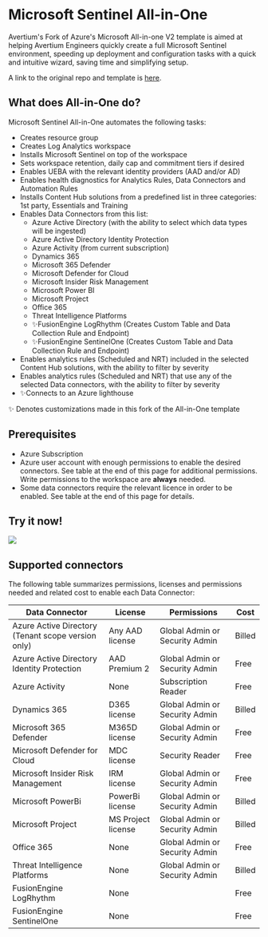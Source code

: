 # Microsoft Sentinel All-in-One

Avertium's Fork of Azure's Microsoft All-in-one V2 template is aimed at helping Avertium Engineers quickly create a full Microsoft Sentinel environment, speeding up deployment and configuration tasks with a quick and intuitive wizard, saving time and simplifying setup.

A link to the original repo and template is <a href="https://github.com/Azure/Azure-Sentinel/tree/master/Tools/Sentinel-All-In-One">here</a>.

## What does All-in-One do?

Microsoft Sentinel All-in-One automates the following tasks:

- Creates resource group
- Creates Log Analytics workspace
- Installs Microsoft Sentinel on top of the workspace
- Sets workspace retention, daily cap and commitment tiers if desired
- Enables UEBA with the relevant identity providers (AAD and/or AD)
- Enables health diagnostics for Analytics Rules, Data Connectors and Automation Rules
- Installs Content Hub solutions from a predefined list in three categories: 1st party, Essentials and Training
- Enables Data Connectors from this list:
    + Azure Active Directory (with the ability to select which data types will be ingested)
    + Azure Active Directory Identity Protection
    + Azure Activity (from current subscription)
    + Dynamics 365
    + Microsoft 365 Defender
    + Microsoft Defender for Cloud
    + Microsoft Insider Risk Management
    + Microsoft Power BI
    + Microsoft Project
    + Office 365
    + Threat Intelligence Platforms
    + ✨FusionEngine LogRhythm (Creates Custom Table and Data Collection Rule and Endpoint)
    + ✨FusionEngine SentinelOne (Creates Custom Table and Data Collection Rule and Endpoint)
- Enables analytics rules (Scheduled and NRT) included in the selected Content Hub solutions, with the ability to filter by severity
- Enables analytics rules (Scheduled and NRT) that use any of the selected Data connectors, with the ability to filter by severity
- ✨Connects to an Azure lighthouse

✨ Denotes customizations made in this fork of the All-in-One template

## Prerequisites

- Azure Subscription
- Azure user account with enough permissions to enable the desired connectors. See table at the end of this page for additional permissions. Write permissions to the workspace are **always** needed.
- Some data connectors require the relevant licence in order to be enabled. See table at the end of this page for details.

## Try it now!

<a href="https://portal.azure.com/#create/Microsoft.Template/uri/https%3A%2F%2Fraw.githubusercontent.com%2FAvertium%2FMoM_SentinelBootstrap%2Fmaster%2Fazuredeploy.json/createUIDefinitionUri/https%3A%2F%2Fraw.githubusercontent.com%2FAvertium%2FMoM_SentinelBootstrap%2Fmaster%2FcreateUiDefinition.json" target="_blank">
    <img src="https://aka.ms/deploytoazurebutton""/>
</a>

## Supported connectors

The following table summarizes permissions, licenses and permissions needed and related cost to enable each Data Connector:

| Data Connector                                 | License         |  Permissions                    | Cost      |
| ---------------------------------------------- | --------------- |---------------------------------|-----------|
| Azure Active Directory (Tenant scope version only) | Any AAD license | Global Admin or Security Admin  | Billed    |
| Azure Active Directory Identity Protection  | AAD Premium 2   | Global Admin or Security Admin  | Free      |
| Azure Activity                                 | None            | Subscription Reader             | Free      |
| Dynamics 365                                   | D365 license    | Global Admin or Security Admin  | Billed    |
| Microsoft 365 Defender                         | M365D license   | Global Admin or Security Admin  | Free      |
| Microsoft Defender for Cloud                   | MDC license     | Security Reader                 | Free      |
| Microsoft Insider Risk Management              | IRM license     | Global Admin or Security Admin  | Free      |
| Microsoft PowerBi                              | PowerBi license | Global Admin or Security Admin  | Billed    |
| Microsoft Project                              | MS Project license | Global Admin or Security Admin | Billed  |
| Office 365                                     | None            | Global Admin or Security Admin  | Free      |
| Threat Intelligence Platforms                  | None            | Global Admin or Security Admin  | Billed    |
| FusionEngine LogRhythm                         | None            |                                 | Free      |
| FusionEngine SentinelOne                       | None            |                                 | Free      |
